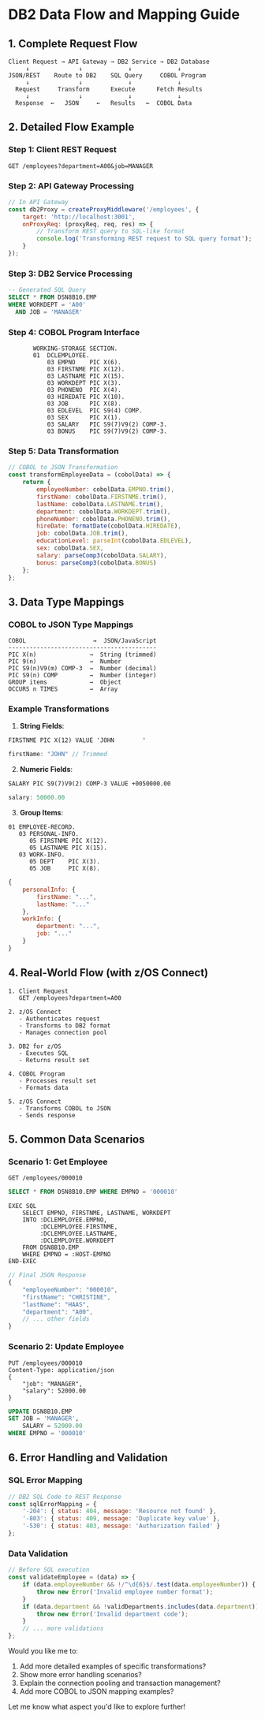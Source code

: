 # DB2 Data Flow and Mapping Guide

## 1. Complete Request Flow

```
Client Request → API Gateway → DB2 Service → DB2 Database
     ↓              ↓             ↓             ↓
JSON/REST    Route to DB2    SQL Query     COBOL Program
     ↓              ↓             ↓             ↓
  Request     Transform      Execute      Fetch Results
     ↓              ↓             ↓             ↓
  Response  ←   JSON     ←   Results   ←  COBOL Data
```

## 2. Detailed Flow Example

### Step 1: Client REST Request
```http
GET /employees?department=A00&job=MANAGER
```

### Step 2: API Gateway Processing
```javascript
// In API Gateway
const db2Proxy = createProxyMiddleware('/employees', {
    target: 'http://localhost:3001',
    onProxyReq: (proxyReq, req, res) => {
        // Transform REST query to SQL-like format
        console.log('Transforming REST request to SQL query format');
    }
});
```

### Step 3: DB2 Service Processing
```sql
-- Generated SQL Query
SELECT * FROM DSN8B10.EMP
WHERE WORKDEPT = 'A00'
  AND JOB = 'MANAGER'
```

### Step 4: COBOL Program Interface
```cobol
       WORKING-STORAGE SECTION.
       01  DCLEMPLOYEE.
           03 EMPNO    PIC X(6).
           03 FIRSTNME PIC X(12).
           03 LASTNAME PIC X(15).
           03 WORKDEPT PIC X(3).
           03 PHONENO  PIC X(4).
           03 HIREDATE PIC X(10).
           03 JOB      PIC X(8).
           03 EDLEVEL  PIC S9(4) COMP.
           03 SEX      PIC X(1).
           03 SALARY   PIC S9(7)V9(2) COMP-3.
           03 BONUS    PIC S9(7)V9(2) COMP-3.
```

### Step 5: Data Transformation
```javascript
// COBOL to JSON Transformation
const transformEmployeeData = (cobolData) => {
    return {
        employeeNumber: cobolData.EMPNO.trim(),
        firstName: cobolData.FIRSTNME.trim(),
        lastName: cobolData.LASTNAME.trim(),
        department: cobolData.WORKDEPT.trim(),
        phoneNumber: cobolData.PHONENO.trim(),
        hireDate: formatDate(cobolData.HIREDATE),
        job: cobolData.JOB.trim(),
        educationLevel: parseInt(cobolData.EDLEVEL),
        sex: cobolData.SEX,
        salary: parseComp3(cobolData.SALARY),
        bonus: parseComp3(cobolData.BONUS)
    };
};
```

## 3. Data Type Mappings

### COBOL to JSON Type Mappings
```
COBOL                   →  JSON/JavaScript
------------------------------------------
PIC X(n)               →  String (trimmed)
PIC 9(n)               →  Number
PIC S9(n)V9(m) COMP-3  →  Number (decimal)
PIC S9(n) COMP         →  Number (integer)
GROUP items            →  Object
OCCURS n TIMES         →  Array
```

### Example Transformations

1. **String Fields**:
```cobol
FIRSTNME PIC X(12) VALUE 'JOHN        '
```
```javascript
firstName: "JOHN" // Trimmed
```

2. **Numeric Fields**:
```cobol
SALARY PIC S9(7)V9(2) COMP-3 VALUE +0050000.00
```
```javascript
salary: 50000.00
```

3. **Group Items**:
```cobol
01 EMPLOYEE-RECORD.
   03 PERSONAL-INFO.
      05 FIRSTNME PIC X(12).
      05 LASTNAME PIC X(15).
   03 WORK-INFO.
      05 DEPT    PIC X(3).
      05 JOB     PIC X(8).
```
```javascript
{
    personalInfo: {
        firstName: "...",
        lastName: "..."
    },
    workInfo: {
        department: "...",
        job: "..."
    }
}
```

## 4. Real-World Flow (with z/OS Connect)

```
1. Client Request
   GET /employees?department=A00

2. z/OS Connect
   - Authenticates request
   - Transforms to DB2 format
   - Manages connection pool

3. DB2 for z/OS
   - Executes SQL
   - Returns result set

4. COBOL Program
   - Processes result set
   - Formats data

5. z/OS Connect
   - Transforms COBOL to JSON
   - Sends response
```

## 5. Common Data Scenarios

### Scenario 1: Get Employee
```http
GET /employees/000010
```
```sql
SELECT * FROM DSN8B10.EMP WHERE EMPNO = '000010'
```
```cobol
EXEC SQL
    SELECT EMPNO, FIRSTNME, LASTNAME, WORKDEPT
    INTO :DCLEMPLOYEE.EMPNO,
         :DCLEMPLOYEE.FIRSTNME,
         :DCLEMPLOYEE.LASTNAME,
         :DCLEMPLOYEE.WORKDEPT
    FROM DSN8B10.EMP
    WHERE EMPNO = :HOST-EMPNO
END-EXEC
```
```javascript
// Final JSON Response
{
    "employeeNumber": "000010",
    "firstName": "CHRISTINE",
    "lastName": "HAAS",
    "department": "A00",
    // ... other fields
}
```

### Scenario 2: Update Employee
```http
PUT /employees/000010
Content-Type: application/json
{
    "job": "MANAGER",
    "salary": 52000.00
}
```
```sql
UPDATE DSN8B10.EMP 
SET JOB = 'MANAGER', 
    SALARY = 52000.00
WHERE EMPNO = '000010'
```

## 6. Error Handling and Validation

### SQL Error Mapping
```javascript
// DB2 SQL Code to REST Response
const sqlErrorMapping = {
    '-204': { status: 404, message: 'Resource not found' },
    '-803': { status: 409, message: 'Duplicate key value' },
    '-530': { status: 403, message: 'Authorization failed' }
};
```

### Data Validation
```javascript
// Before SQL execution
const validateEmployee = (data) => {
    if (data.employeeNumber && !/^\d{6}$/.test(data.employeeNumber)) {
        throw new Error('Invalid employee number format');
    }
    if (data.department && !validDepartments.includes(data.department)) {
        throw new Error('Invalid department code');
    }
    // ... more validations
};
```

Would you like me to:
1. Add more detailed examples of specific transformations?
2. Show more error handling scenarios?
3. Explain the connection pooling and transaction management?
4. Add more COBOL to JSON mapping examples?

Let me know what aspect you'd like to explore further!
